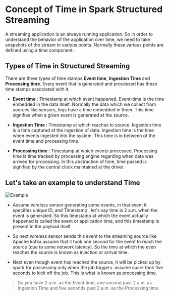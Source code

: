 
# Concept of Time in Spark Structured Streaming

A streaming application is an always running application. So in order to understand the behavior of the application over time, we need to take snapshots of the stream in various points. Normally these various points are defined using a time component.

## Types of Time in Structured Streaming
There are three types of time stamps **Event time**, **Ingestion Time** and **Processing time**. Every event that is generated and processed has these time stamps associated with it.

 - **Event time :**  Timestamp at which event happened. Event-time is the time embedded in the data itself. Normally the data which we collect from sources like sensors, logs have a time embedded in them. This time signifies when a given event is generated at the source.
   
 - **Ingestion Time :** Timestamp at which reaches to source. Ingestion time is a time captured at the ingestion of data. Ingestion time is the time when events ingested into the system. This time is in between of the event time and processing time.
 - **Processing time :** Timestamp at which events processed. Processing time is time tracked by processing engine regarding when data was arrived for processing. In this abstraction of time, time passed is signified by the central clock maintained at the driver.

## Let's take an example to understand Time
![Example](https://github.com/gurditsingh/blog/blob/gh-pages/_screenshots/Streaming.jpg?raw=true)

 - Assume wireless sensor generating some events, in that event it specifies unique ID, and Timestamp , let's say time is 2 a.m. when the event is generated. So this timestamp at which the event actually happened is called the event or application time, and this timestamp is present in the payload itself.
 
 - So next wireless sensor sends this event to the streaming source like Apache kafka assume that it took one second for the event to reach the source (due to some network latency). So the time at which the even reaches the source is known as injection or arrival time.
 
 - Next even though event has reached the source, it will be picked up by spark for possessing only when the job triggers. assume spark took five seconds to kick off the job. This is what is known as processing time.
 

> So you have 2 a.m. as the Event time, one second past 2 a.m. as
> Ingestion Time and five seconds past 2 a.m. as the Processing time.

<!--stackedit_data:
eyJoaXN0b3J5IjpbLTE5MjI0OTM4MjAsODkzMTkwODI5LC0xOT
Y0MjU3NTE5LC0xNzIwMzM0OTU5LC0xMDU2NjcyMTkyLDE0MjA3
OTg1NjEsODU3MzQ1MzQyLDM5OTM4NDM2LDE5NjY0MDI3NzYsMT
g2Mzg4ODk5Nyw3NTIyMTAzNzUsLTI5OTY2MTI2OSwtMTUyMjM0
MTI4NywtNDc0NDY3MTIxLDg1ODYyMDQ2NCw3ODcxMjcyNTEsLT
E4NDc2OTYzNzcsLTE2OTMxMzgzNTEsMTY1NjEzMjYyOCwyNDE3
Mzg0NzddfQ==
-->